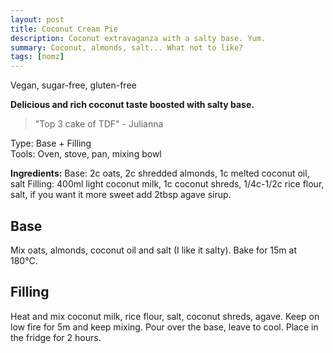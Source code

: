```yaml
---
layout: post
title: Coconut Cream Pie
description: Coconut extravaganza with a salty base. Yum.
summary: Coconut, almonds, salt... What not to like? 
tags: [nomz]
---
```

Vegan, sugar-free, gluten-free

**Delicious and rich coconut taste boosted with salty base.**

> "Top 3 cake of TDF" - Julianna

Type: Base + Filling <br>
Tools: Oven, stove, pan, mixing bowl <br>

**Ingredients:**
Base: 2c oats, 2c shredded almonds, 1c melted coconut oil, salt
Filling: 400ml light coconut milk, 1c coconut shreds, 1/4c-1/2c rice flour, salt, if you want it more sweet add 2tbsp agave sirup.

## Base
Mix oats, almonds, coconut oil and salt (I like it salty). Bake for 15m at 180°C.

## Filling
Heat and mix coconut milk, rice flour, salt, coconut shreds, agave. Keep on low fire for 5m and keep mixing. Pour over the base, leave to cool. Place in the fridge for 2 hours.